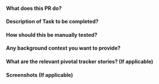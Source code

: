 #### What does this PR do?



#### Description of Task to be completed?



#### How should this be manually tested?



#### Any background context you want to provide?



#### What are the relevant pivotal tracker stories? (If applicable)



#### Screenshots (If applicable)


